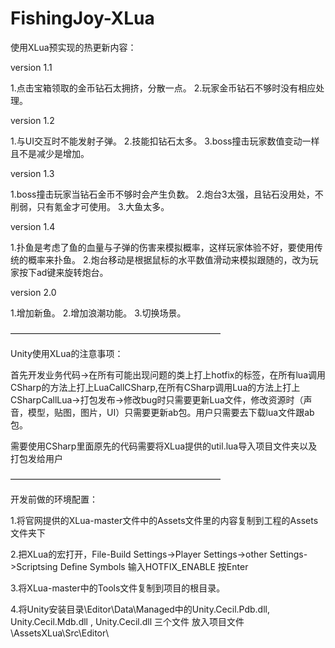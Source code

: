 # FishingJoy-XLua
使用XLua预实现的热更新内容：

version  1.1

1.点击宝箱领取的金币钻石太拥挤，分散一点。
2.玩家金币钻石不够时没有相应处理。

version  1.2

1.与UI交互时不能发射子弹。
2.技能扣钻石太多。
3.boss撞击玩家数值变动一样且不是减少是增加。


version  1.3

1.boss撞击玩家当钻石金币不够时会产生负数。
2.炮台3太强，且钻石没用处，不削弱，只有氪金才可使用。
3.大鱼太多。 

version  1.4

1.扑鱼是考虑了鱼的血量与子弹的伤害来模拟概率，这样玩家体验不好，要使用传统的概率来扑鱼。
2.炮台移动是根据鼠标的水平数值滑动来模拟跟随的，改为玩家按下ad键来旋转炮台。

version  2.0

1.增加新鱼。
2.增加浪潮功能。
3.切换场景。

————————————————————————

Unity使用XLua的注意事项：

   首先开发业务代码->在所有可能出现问题的类上打上hotfix的标签，在所有lua调用CSharp的方法上打上LuaCallCSharp,在所有CSharp调用Lua的方法上打上CSharpCallLua->打包发布->修改bug时只需要更新Lua文件，修改资源时（声音，模型，贴图，图片，UI）只需要更新ab包。用户只需要去下载lua文件跟ab包。
      
   需要使用CSharp里面原先的代码需要将XLua提供的util.lua导入项目文件夹以及打包发给用户

————————————————————————

开发前做的环境配置：

1.将官网提供的XLua-master文件中的Assets文件里的内容复制到工程的Assets文件夹下

2.把XLua的宏打开，File-Build Settings->Player Settings->other Settings->Scriptsing Define Symbols 输入HOTFIX_ENABLE 按Enter

3.将XLua-master中的Tools文件复制到项目的根目录。

4.将Unity安装目录\Editor\Data\Managed中的Unity.Cecil.Pdb.dll, Unity.Cecil.Mdb.dll , Unity.Cecil.dll 三个文件 放入项目文件\AssetsXLua\Src\Editor\

